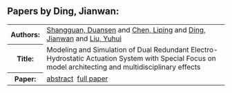 <h2>Papers by Ding, Jianwan:</h2>
<!-- Begin papers -->
<table>
<tr><th>Authors:</th><td>
<a href="../authors/author_222.html">Shangguan, Duansen</a> and 
<a href="../authors/author_041.html">Chen, Liping</a> and 
<a href="../authors/author_051.html">Ding, Jianwan</a> and 
<a href="../authors/author_155.html">Liu, Yuhui</a>
</td></tr>
<tr><th>Title:  </th><td>Modeling and Simulation of Dual Redundant Electro-Hydrostatic Actuation System with Special Focus on model architecting and multidisciplinary effects</td></tr>
<tr><th>Paper:  </th><td><a href="../abstracts/Modelica2019abstract4C1.pdf">abstract</a>&nbsp;&nbsp;<a href="../papers/Modelica2019paper4C1.pdf">full paper</a></td></tr>
</table>
<br>
<!-- End papers -->